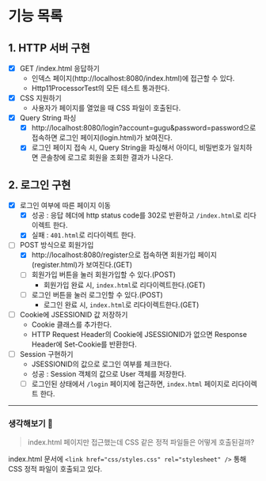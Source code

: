 # 기능 목록

## 1. HTTP 서버 구현

- [x] GET /index.html 응답하기
    - 인덱스 페이지(http://localhost:8080/index.html)에 접근할 수 있다.
    - Http11ProcessorTest의 모든 테스트 통과한다.
- [x] CSS 지원하기
    - 사용자가 페이지를 열었을 때 CSS 파일이 호출된다.
- [x] Query String 파싱
    - [x] http://localhost:8080/login?account=gugu&password=password으로 접속하면 로그인 페이지(login.html)가 보여진다.
    - [x] 로그인 페이지 접속 시, Query String을 파싱해서 아이디, 비밀번호가 일치하면 콘솔창에 로그로 회원을 조회한 결과가 나온다.

## 2. 로그인 구현

- [x] 로그인 여부에 따른 페이지 이동
    - [x] 성공 : 응답 헤더에 http status code를 302로 반환하고 `/index.html`로 리다이렉트 한다.
    - [x] 실패 : `401.html`로 리다이렉트 한다.
- [ ] POST 방식으로 회원가입
    - [x] http://localhost:8080/register으로 접속하면 회원가입 페이지(register.html)가 보여진다.(GET)
    - [ ] 회원가입 버튼을 눌러 회원가입할 수 있다.(POST)
        - 회원가입 완료 시, `index.html`로 리다이렉트한다.(GET)
    - [ ] 로그인 버튼을 눌러 로그인할 수 있다.(POST)
        - 로그인 완료 시, `index.html`로 리다이렉트한다.(GET)
- [ ] Cookie에 JSESSIONID 값 저장하기
    - Cookie 클래스를 추가한다.
    - HTTP Request Header의 Cookie에 JSESSIONID가 없으면 Response Header에 Set-Cookie를 반환한다.
- [ ] Session 구현하기
    - JSESSIONID의 값으로 로그인 여부를 체크한다.
    - 성공 : Session 객체의 값으로 User 객체를 저장한다.
    - [ ] 로그인된 상태에서 `/login` 페이지에 접근하면, `index.html` 페이지로 리다이렉트 한다.

---

### 생각해보기 🤔

> index.html 페이지만 접근했는데 CSS 같은 정적 파일들은 어떻게 호출된걸까?

index.html 문서에 `<link href="css/styles.css" rel="stylesheet" />` 통해 CSS 정적 파일이 호출되고 있다.
